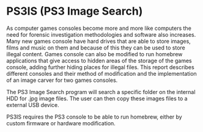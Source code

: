 PS3IS (PS3 Image Search)
======

As computer games consoles become more and more like computers the need for
forensic investigation methodologies and software also increases. Many new games
console have hard drives that are able to store images, films and music on them and
because of this they can be used to store illegal content. Games console can also be
modified to run homebrew applications that give access to hidden areas of the storage of
the games console, adding further hiding places for illegal files. This report describes
different consoles and their method of modification and the implementation of an image
carver for two games consoles.

The PS3 Image Search program will search a specific folder on the internal HDD for .jpg image files. 
The user can then copy these images files to a external USB device.

PS3IS requires the PS3 console to be able to run homebrew, either by custom firmware or hardware modification.